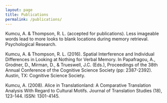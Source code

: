```yaml
---
layout: page
title: Publications
permalink: /publications/
---
```


<p>Kumcu, A. & Thompson, R. L. (accepted for publications). Less imageable words lead to more looks to blank locations during memory retrieval. Psychological Research.</p>
<p>Kumcu, A. & Thompson, R. L. (2016). Spatial Interference and Individual Differences in Looking at Nothing for Verbal Memory. In Papafragou, A., Grodner, D., Mirman, D., & Trueswell, J.C. (Eds.), Proceedings of the 38th Annual Conference of the Cognitive Science Society (pp: 2387-2392). Austin, TX: Cognitive Science Society.</p>
<p>Kumcu, A. (2008). Alice in Translationland: A Comparative Translation Analysis With Regard to Cultural Motifs.  Journal of Translation Studies (18), 123-144. ISSN: 1301-4145.</p>
